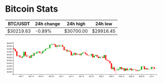 # Bitcoin Stats

BTC/USDT|24h change|24h high|24h low|
|---|---|---|---|
|$30219.63|-0.89%|$30700.00|$29916.45|

<img src="./chart.svg">
